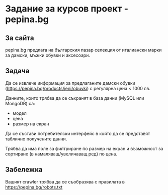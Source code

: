 # Задание за курсов проект - pepina.bg

## За сайта

pepina.bg  предлага на българския пазар селекция от италиански марки за дамски, мъжки обувки и аксесоари.

## Задача

Да се извлече информация за предлаганите дамски обувки (https://pepina.bg/products/jeni/obuvki) с регулярна цена < 1000 лв.

Данните, които трябва да се съхранят  в база данни (MySQL или MongoDB) са:

- модел
- цена
- размер на екран

Да се състави потребителски интерфейс в който да се представят таблично получените данни.

Трябва да има поле за филтриране по размер на екран и възможност за сортиране (в намаляващ/увеличаващ ред) по цена.

## Забележка

Вашият crawler трябва да се съобразява с правилата в https://pepina.bg/robots.txt
